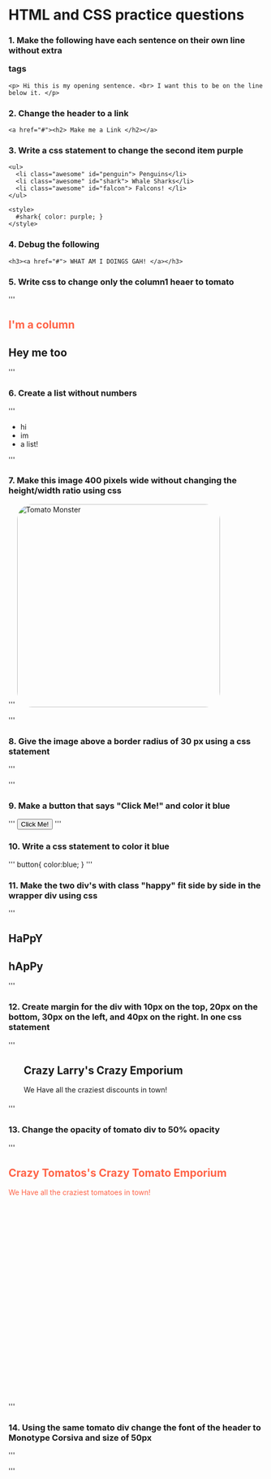 HTML and CSS practice questions
============

### 1. Make the following have each sentence on their own line without extra <p> tags
```
<p> Hi this is my opening sentence. <br> I want this to be on the line below it. </p>
```

### 2. Change the header to a link
```
<a href="#"><h2> Make me a Link </h2></a>
```

### 3. Write a css statement to change the second item purple
```
<ul>
  <li class="awesome" id="penguin"> Penguins</li>
  <li class="awesome" id="shark"> Whale Sharks</li>
  <li class="awesome" id="falcon"> Falcons! </li>
</ul>

<style>
  #shark{ color: purple; }
</style>
```

### 4. Debug the following
```
<h3><a href="#"> WHAT AM I DOINGS GAH! </a></h3>
```

### 5. Write css to change only the column1 heaer to tomato
'''
<div class="wrapper">
  <div class="column1"><h2> I'm a column </h2></div>
  <div class="column2"><h2> Hey me too </h2></div>
</div>

<style>
  .column1 h2{color: tomato;}
</style>
'''

### 6. Create a list without numbers
'''
<ul>
  <li> hi </li>
  <li> im </li>
  <li> a list! </li>
</ul>
'''

### 7. Make this image 400 pixels wide without changing the height/width ratio using css
'''
<img src="http://www.maplewiki.net/images/c/c7/Monster_Giant_Tomato.png" alt="Tomato Monster">

<style>
  img{
    width: 400px;
    height: auto;
  }
</style>

'''

### 8. Give the image above a border radius of 30 px using a css statement
'''
<style>
  img {
    border-radius: 30px;
  }
</style>

'''

### 9. Make a button that says "Click Me!" and color it blue
'''
<button type="submit">Click Me!</button>
'''

### 10. Write a css statement to color it blue
'''
button{
  color:blue;
}
'''

### 11. Make the two div's with class "happy" fit side by side in the wrapper div using css
'''
<div class="wrapper">
  <div class="happy"><h2> HaPpY </h2></div>
  <div class="happy"><h2> hApPy </h2></div>
</div>
<style>
  .happy{
    width: 50%;
    margin: 0px;
  }
</style>
'''

### 12. Create margin for the div  with 10px on the top, 20px on the bottom, 30px on the left, and 40px on the right. In one css statement
'''
<div class="crazy">
  <h2>Crazy Larry's Crazy Emporium</h2>
  <p>We Have all the craziest discounts in town!</p>
</div>
<style>
  .crazy{
    margin: 10px 40px 20px 30px;
  }
</style>
'''

### 13. Change the opacity of tomato div to 50% opacity
'''
<div class="tomato">
  <h2>Crazy Tomatos's Crazy Tomato Emporium</h2>
  <p>We Have all the craziest tomatoes in town!</p>
</div>

<style>
  .tomato{
    color: tomato;
    height: 450px;
    width: 500px:
    opacity: 0.5;
  }
</style>
'''

### 14. Using the same tomato div change the font of the header to Monotype Corsiva and size of 50px
'''
<style>
  tomato h2{
    font-family: 'Monotype Corsiva';
    font-size: 50px
  }
</style>
'''
